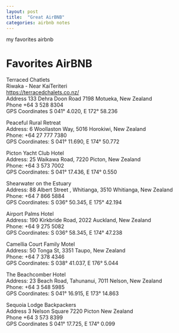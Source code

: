 ```yaml
---
layout: post
title:  "Great AirBNB"
categories: airbnb notes
---
```

my favorites airbnb <br>

# Favorites AirBNB

Terraced Chatlets <br>
Riwaka - Near KaiTeriteri <br>
https://terracedchalets.co.nz/ <br>
Address 133 Dehra Doon Road 7198 Motueka, New Zealand <br>
Phone +64 3 528 8304 <br>
GPS Coordinates S 041° 4.020, E 172° 58.236 <br>

Peaceful Rural Retreat <br>
Address: 6 Woollaston Way, 5016 Horokiwi, New Zealand <br>
Phone: +64 27 777 7380 <br>
GPS Coordinates: S 041° 11.690, E 174° 50.772 <br>

Picton Yacht Club Hotel <br>
Address: 25 Waikawa Road, 7220 Picton, New Zealand <br>
Phone: +64 3 573 7002 <br>
GPS Coordinates: S 041° 17.436, E 174° 0.550 <br>

Shearwater on the Estuary <br>
Address: 88 Albert Street , Whitianga, 3510 Whitianga, New Zealand <br>
Phone: +64 7 866 5884 <br>
GPS Coordinates: S 036° 50.345, E 175° 42.194 <br>

Airport Palms Hotel <br>
Address: 190 Kirkbride Road, 2022 Auckland, New Zealand <br>
Phone: +64 9 275 5082 <br>
GPS Coordinates: S 036° 58.345, E 174° 47.238 <br>

Camellia Court Family Motel <br>
Address: 50 Tonga St, 3351 Taupo, New Zealand <br>
Phone: +64 7 378 4346 <br>
GPS Coordinates: S 038° 41.037, E 176° 5.044 <br>

The Beachcomber Hotel <br>
Address: 23 Beach Road, Tahunanui, 7011 Nelson, New Zealand <br>
Phone: +64 3 548 5985 <br>
GPS Coordinates: S 041° 16.915, E 173° 14.863 <br>

Sequoia Lodge Backpackers <br>
Address 3 Nelson Square 7220 Picton New Zealand <br>
Phone +64 3 573 8399 <br>
GPS Coordinates S 041° 17.725, E 174° 0.099 <br>
